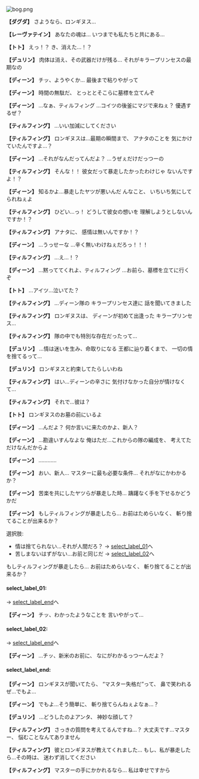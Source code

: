 
![bog.png](../images/backgrounds/bog.png)

**【ダグダ】**
さようなら、ロンギヌス…

**【レーヴァテイン】**
あなたの魂は…
いつまでも私たちと共にある…

**【トト】**
えっ！？
き、消えた…！？

**【デュリン】**
肉体は消え、その武器だけが残る…
それがキラープリンセスの最期なの

**【ディーン】**
チッ、ようやくか…
最後まで粘りやがって

**【ディーン】**
時間の無駄だ、
とっととそこらに墓標を立てんぞ

**【ディーン】**
…なぁ、ティルフィング
…コイツの後釜にマジで来ねぇ？
優遇するぜ？

**【ティルフィング】**
…いい加減にしてください

**【ティルフィング】**
ロンギヌスは…最期の瞬間まで、
アナタのことを
気にかけていたんですよ…？

**【ディーン】**
…それがなんだってんだよ？
…うぜぇだけだっつーの

**【ティルフィング】**
そんな！！
彼女だって暴走したかったわけじゃ
ないんですよ！？

**【ディーン】**
知るかよ…暴走したヤツが悪いんだ
んなこと、
いちいち気にしてられねぇよ

**【ティルフィング】**
ひどい…っ！
どうして彼女の想いを
理解しようとしないんですか！？

**【ティルフィング】**
アナタに、
感情は無いんですか！？

**【ディーン】**
…うっせーな
…辛く無いわけねぇだろっ！！！

**【ティルフィング】**
…え…！？

**【ディーン】**
…黙っててくれよ、ティルフィング
…お前ら、墓標を立てに行くぞ

**【トト】**
…アイツ…泣いてた？

**【ティルフィング】**
…ディーン隊の
キラープリンセス達に
話を聞いてきました

**【ティルフィング】**
ロンギヌスは、
ディーンが初めて出逢った
キラープリンセス…

**【ティルフィング】**
隊の中でも特別な存在だったって…

**【デュリン】**
…情は迷いを生み、命取りになる
王都に辿り着くまで、
一切の情を捨てるって…

**【デュリン】**
ロンギヌスと約束してたらしいわね

**【ティルフィング】**
はい…ディーンの辛さに
気付けなかった自分が情けなくて…

**【ティルフィング】**
それで…彼は？

**【トト】**
ロンギヌスのお墓の前にいるよ

**【ディーン】**
…んだよ？
何か言いに来たのかよ、新人？

**【ディーン】**
…勘違いすんなよな
俺はただ…これからの隊の編成を、
考えてただけなんだからよ

**【ディーン】**
…………

**【ディーン】**
おい、新人…
マスターに最も必要な条件…
それがなにかわかるか？

**【ディーン】**
苦楽を共にしたヤツらが暴走した時…
躊躇なく手を下せるかどうかだ

**【ディーン】**
もしティルフィングが暴走したら…
お前はためらいなく、
斬り捨てることが出来るか？

選択肢:
- 情は捨てられない…それが人間だろ？ → [select_label_01](#select_label_01)へ
- 苦しまないはずがない…お前と同じだ → [select_label_02](#select_label_02)へ

もしティルフィングが暴走したら…
お前はためらいなく、
斬り捨てることが出来るか？

#### select_label_01:
 → [select_label_end](#select_label_end)へ

**【ディーン】**
チッ、わかったようなことを
言いやがって…

#### select_label_02:
 → [select_label_end](#select_label_end)へ

**【ディーン】**
…チッ、新米のお前に、
なにがわかるっつーんだよ？

#### select_label_end:

**【ディーン】**
ロンギヌスが聞いてたら、
“マスター失格だ”って、
鼻で笑われるぜ…でもよ…

**【ディーン】**
でもよ…そう簡単に、
斬り捨てらんねぇよなぁ…？

**【デュリン】**
…どうしたのよアンタ、
神妙な顔して？

**【ティルフィング】**
さっきの質問を考えてるんですね…？
大丈夫です…マスター、
悩むことなんてありません

**【ティルフィング】**
彼とロンギヌスが教えてくれました…
もし、私が暴走したら…その時は、
迷わず消してください

**【ティルフィング】**
マスターの手にかかれるなら…
私は幸せですから